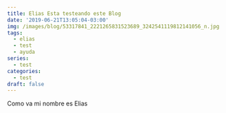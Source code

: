 ```yaml
---
title: Elias Esta testeando este Blog
date: '2019-06-21T13:05:04-03:00'
img: /images/blog/53317841_2221265831523689_3242541119812141056_n.jpg
tags:
  - elias
  - test
  - ayuda
series:
  - test
categories:
  - test
draft: false
---
```

Como va mi nombre es Elias
